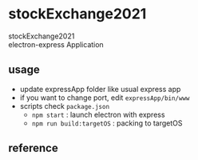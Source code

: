 # stockExchange2021
stockExchange2021\
electron-express Application

## usage
- update expressApp folder like usual express app
- if you want to change port, edit `expressApp/bin/www`
- scripts
	check `package.json`
	- `npm start` : launch electron with express
	- `npm run build:targetOS` : packing to targetOS

## reference
